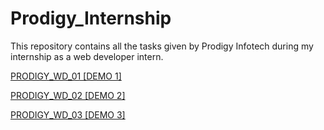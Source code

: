# Prodigy_Internship
This repository contains all the tasks given by Prodigy Infotech during my internship as a web developer intern.

[PRODIGY_WD_01 [DEMO 1]](https://AswinSanth.github.io/Prodigy_Internship/PRODIGY_WD_01)

[PRODIGY_WD_02 [DEMO 2]](https://AswinSanth.github.io/Prodigy_Internship/PRODIGY_WD_02)

[PRODIGY_WD_03 [DEMO 3]](https://AswinSanth.github.io/Prodigy_Internship/PRODIGY_WD_03)
